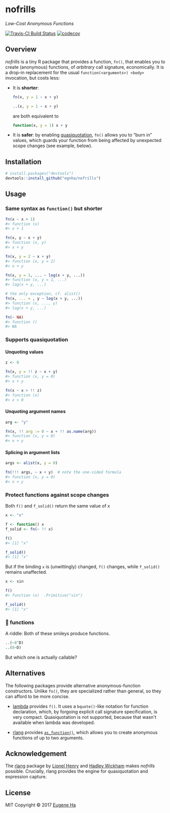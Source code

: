 
<!-- README.md is generated from README.Rmd. Please edit that file -->
nofrills
========

*Low-Cost Anonymous Functions*

[![Travis-CI Build Status](https://travis-ci.org/egnha/nofrills.svg?branch=master)](https://travis-ci.org/egnha/nofrills) [![codecov](https://codecov.io/gh/egnha/nofrills/branch/master/graph/badge.svg)](https://codecov.io/gh/egnha/nofrills)

Overview
--------

*nofrills* is a tiny R package that provides a function, `fn()`, that enables you to create (anonymous) functions, of *arbitrary* call signature, economically. It is a drop-in replacement for the usual `function(<arguments>) <body>` invocation, but costs less:

-   It is **shorter**:

    ``` r
    fn(x, y = 1 ~ x + y)

    ..(x, y = 1 ~ x + y)
    ```

    are both equivalent to

    ``` r
    function(x, y = 1) x + y
    ```

-   It is **safer**: by enabling [quasiquotation](http://rlang.tidyverse.org/reference/quasiquotation.html), `fn()` allows you to “burn in” values, which guards your function from being affected by unexpected scope changes (see example, below).

Installation
------------

``` r
# install.packages("devtools")
devtools::install_github("egnha/nofrills")
```

Usage
-----

### Same syntax as `function()` but shorter

``` r
fn(x ~ x + 1)
#> function (x) 
#> x + 1

fn(x, y ~ x + y)
#> function (x, y) 
#> x + y

fn(x, y = 2 ~ x + y)
#> function (x, y = 2) 
#> x + y

fn(x, y = 1, ... ~ log(x + y, ...))
#> function (x, y = 1, ...) 
#> log(x + y, ...)

# the only exception, cf. alist()
fn(x, ... = , y ~ log(x + y, ...))
#> function (x, ..., y) 
#> log(x + y, ...)

fn(~ NA)
#> function () 
#> NA
```

### Supports quasiquotation

#### Unquoting values

``` r
z <- 0

fn(x, y = !! z ~ x + y)
#> function (x, y = 0) 
#> x + y

fn(x ~ x > !! z)
#> function (x) 
#> x > 0
```

#### Unquoting argument names

``` r
arg <- "y"

fn(x, !! arg := 0 ~ x + !! as.name(arg))
#> function (x, y = 0) 
#> x + y
```

#### Splicing in argument lists

``` r
args <- alist(x, y = 0)

fn(!!! args, ~ x + y)  # note the one-sided formula
#> function (x, y = 0) 
#> x + y
```

### Protect functions against scope changes

Both `f()` and `f_solid()` return the same value of x

``` r
x <- "x"

f <- function() x
f_solid <- fn(~ !! x)

f()
#> [1] "x"

f_solid()
#> [1] "x"
```

But if the binding `x` is (unwittingly) changed, `f()` changes, while `f_solid()` remains unaffected.

``` r
x <- sin

f()
#> function (x)  .Primitive("sin")

f_solid()
#> [1] "x"
```

### 🙂 functions

A riddle: Both of these smileys produce functions.

``` r
..(~8^D)
..(8~D)
```

But which one is actually callable?

Alternatives
------------

The following packages provide alternative anonymous-function constructors. Unlike `fn()`, they are specialized rather than general, so they can afford to be more concise.

-   [lambda](https://github.com/jimhester/lambda) provides `f()`. It uses a `bquote()`-like notation for function declaration, which, by forgoing explicit call signature specification, is very compact. Quasiquotation is not supported, because that wasn't available when lambda was developed.

-   [rlang](https://github.com/tidyverse/rlang) provides [`as_function()`](http://rlang.tidyverse.org/reference/as_function.html), which allows you to create anonymous functions of up to two arguments.

Acknowledgement
---------------

The [rlang](https://github.com/tidyverse/rlang) package by [Lionel Henry](https://github.com/lionel-) and [Hadley Wickham](https://github.com/hadley) makes *nofrills* possible. Crucially, rlang provides the engine for quasiquotation and expression capture.

License
-------

MIT Copyright © 2017 [Eugene Ha](https://github.com/egnha)
